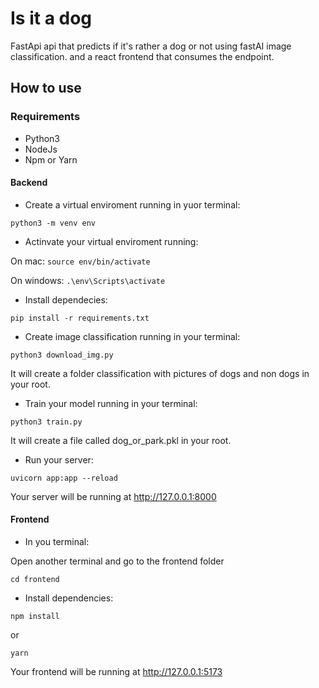 # Is it a dog
FastApi api that predicts if it's rather a dog or not using fastAI image classification.
and a react frontend that consumes the endpoint.

## How to use

### Requirements

- Python3
- NodeJs
- Npm or Yarn

#### Backend

- Create a virtual enviroment running in yuor terminal: 

<code>python3 -m venv env</code>

- Actinvate your virtual enviroment running: 

On mac: <code>source env/bin/activate</code>

On windows: <code>.\env\Scripts\activate</code>

- Install dependecies: 

<code>pip install -r requirements.txt</code>

- Create image classification running in your terminal:

<code>python3 download_img.py</code>

It will create a folder classification with pictures of dogs and 
non dogs in your root.

- Train your model running in your terminal:

<code>python3 train.py</code>

It will create a file called dog_or_park.pkl in your root.

- Run your server:

<code>uvicorn app:app --reload</code>

Your server will be running at http://127.0.0.1:8000


#### Frontend

- In you terminal:

Open another terminal and go to the frontend folder

<code>cd frontend</code>

- Install dependencies:

<code>npm install</code>

or

<code>yarn</code>

Your frontend will be running at http://127.0.0.1:5173



